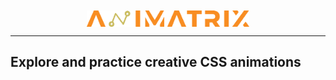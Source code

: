 <div style="width: 100%;display: flex;justify-content: center;margin-top: 50px">
    <img src="logo.png" alt="Logo" width="260" />
</div>

---
## Explore and practice creative CSS animations
